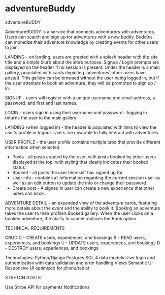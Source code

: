 # adventureBuddy
adventureBUDDY

AdventureBUDDY is a service that connects adventurers with adventures. Users can search and sign up for adventures with a new buddy. Buddies can monetize their adventure knowledge by creating events for other users to join.

LANDING - on landing, users are greeted with a splash header with the site title and a simple blurb about the site’s purpose. Signup / Login prompts are displayed on the header if no session is present. Under the header is a main gallery, populated with cards depicting ‘adventures’ other users have posted. This gallery can be browsed without the user being logged in, but if the user attempts to book an adventure, they will be prompted to sign up / in.

SIGNUP - users will register with a unique username and email address, a password, and first and last names. 

LOGIN - users sign in using their username and password - logging in returns the user to the main gallery

LANDING  (when logged in) - the header is populated with links to view the user’s profile or logout. Users are now able to fully interact with adventures.

USER PROFILE - the user profile contains multiple tabs that provide different information when selected. 
 - Posts - all posts created by the user, with posts booked by other users displayed at the top, with styling that clearly indicates their booked status
 - Booked - all posts the user themself has signed up for
 - User info - contains all information regarding the current session user as well as an edit button to update the info or change their password.
 - Create post - A signed in user can create a new experience that other users can book.
 
ADVENTURE DETAIL - an expanded view of the adventure cards, featuring more details about the event and the ability to book it. Booking an adventure takes the user to their profile’s Booked gallery. When the user clicks on a booked adventure, the ability to cancel replaces the Book option. 

TECHNICAL REQUIREMENTS

CRUD
C - CREATE users, experiences, and bookings
R - READ users, experiences, and bookings
U - UPDATE users, experiences, and bookings
D - DESTROY users, experiences, and bookings

Technologies:
Python/Django
Postgres SQL
4 data models
User login and authentication
with data validation and error handling
Views
Semantic UI
Responsive UI optimized for phone/tablet


STRETCH GOALS

Use Stripe API for payments
Notifications


